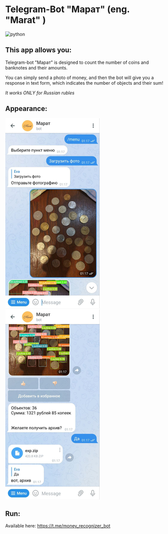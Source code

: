# Telegram-Bot "Марат" (eng. "Marat" )
![python](https://img.shields.io/github/languages/top/evabronskayaa/coin_recognizer_bot)

## This app allows you:
Telegram-bot "Марат" is designed to count the number of coins and banknotes and their amounts.

You can simply send a photo of money, and then the bot will give you a response in text form, which indicates the number of 
objects and their sum!

_It works ONLY for Russian rubles_

## Appearance:
![image1](readme-pics/1.jpg)
![image2](readme-pics/2.jpg)

## Run:
Available here: https://t.me/money_recognizer_bot
